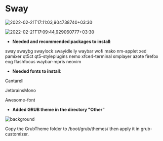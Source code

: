 # Sway
![2022-02-21T17:11:03,904738740+03:30](https://user-images.githubusercontent.com/98311090/154966322-57348fa2-c4bc-43a6-b392-2094d96a737d.png)

![2022-02-21T17:09:44,929060777+03:30](https://user-images.githubusercontent.com/98311090/154966353-a4bf57f6-cc3c-469f-b1df-2e3b68f0bde3.png)

* **Needed and recommended packages to install**:

sway swaybg swaylock swayidle ly waybar wofi mako nm-applet xed pamixer qt5ct qt5-styleplugins nemo xfce4-terminal smplayer azote firefox eog flashfocus waybar-mpris neovim

* **Needed fonts to install**:

Cantarell

JetbrainsMono

Awesome-font

* **Added GRUB theme in the directory "Other"**

![background](https://user-images.githubusercontent.com/98311090/154964642-7e2b2cc8-12d5-42a2-9f94-4b7de5cfa31e.png)


Copy the GrubTheme folder to /boot/grub/themes/ then apply it in grub-customizer.



